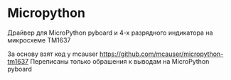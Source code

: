 # Micropython

Драйвер для MicroPython pyboard и 4-х разрядного индикатора на микросхеме TM1637

За основу взят код у mcauser  https://github.com/mcauser/micropython-tm1637
Переписаны только обрашения к выводам на MicroPython pyboard
